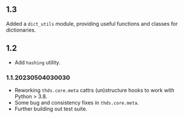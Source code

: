 ## 1.3

Added a `dict_utils` module, providing useful functions and classes for dictionaries.

## 1.2

- Add `hashing` utility.

### 1.1.20230504030030
- Reworking `thds.core.meta` cattrs (un)structure hooks to work with Python > 3.8.
- Some bug and consistency fixes in `thds.core.meta`.
- Further building out test suite.
